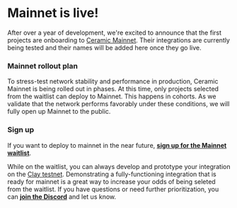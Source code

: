 # Mainnet is live!
After over a year of development, we're excited to announce that the first projects are onboarding to [Ceramic Mainnet](./learn/networks.md#mainnet). Their integrations are currently being tested and their names will be added here once they go live.

### **Mainnet rollout plan**
To stress-test network stability and performance in production, Ceramic Mainnet is being rolled out in phases. At this time, only projects selected from the waitlist can deploy to Mainnet. This happens in cohorts. As we validate that the network performs favorably under these conditions, we will fully open up Mainnet to the public.

### **Sign up**
If you want to deploy to mainnet in the near future, **[sign up for the Mainnet waitlist](https://blog.ceramic.network/ceramic-mainnet-early-launch-program/)**.

While on the waitlist, you can always develop and prototype your integration on the [Clay testnet](./learn/networks.md#mainnet). Demonstrating a fully-functioning integration that is ready for mainnet is a great way to increase your odds of being seleted from the waitlist. If you have questions or need further prioritization, you can [**join the Discord**](https://chat.ceramic.network) and let us know.

</br>
</br>
</br>

